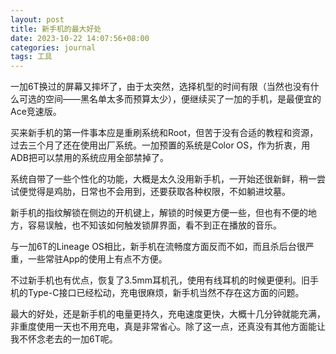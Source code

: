 ```yaml
---
layout: post
title: 新手机的最大好处
date: 2023-10-22 14:07:56+08:00
categories: journal
tags: 工具
---
```


一加6T换过的屏幕又摔坏了，由于太突然，选择机型的时间有限（当然也没有什么可选的空间——黑名单太多而预算太少），便继续买了一加的手机，是最便宜的Ace竞速版。

买来新手机的第一件事本应是重刷系统和Root，但苦于没有合适的教程和资源，过去三个月了还在使用出厂系统。一加预置的系统是Color OS，作为折衷，用ADB把可以禁用的系统应用全部禁掉了。

系统自带了一些个性化的功能，大概是太久没用新手机，一开始还很新鲜，稍一尝试便觉得是鸡肋，日常也不会用到，还要获取各种权限，不如躺进坟墓。

新手机的指纹解锁在侧边的开机键上，解锁的时候更方便一些，但也有不便的地方，容易误触，也不知该如何触发锁屏界面，看不到正在播放的音乐。

与一加6T的Lineage OS相比，新手机在流畅度方面反而不如，而且杀后台很严重，一些常驻App的使用上有点不方便。

不过新手机也有优点，恢复了3.5mm耳机孔，使用有线耳机的时候更便利。旧手机的Type-C接口已经松动，充电很麻烦，新手机当然不存在这方面的问题。

最大的好处，还是新手机的电量更持久，充电速度更快，大概十几分钟就能充满，非重度使用一天也不用充电，真是非常省心。除了这一点，还真没有其他方面能让我不怀念老去的一加6T呢。
